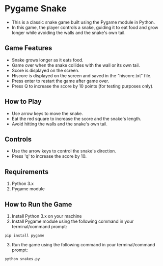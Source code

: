 # Pygame Snake

* This is a classic snake game built using the Pygame module in Python. 
* In this game, the player controls a snake, guiding it to eat food and grow longer while avoiding the walls and the snake's own tail.

## Game Features
* Snake grows longer as it eats food.
* Game over when the snake collides with the wall or its own tail.
* Score is displayed on the screen.
* Hiscore is displayed on the screen and saved in the "hiscore.txt" file.
* Press enter to restart the game after game over.
* Press Q to increase the score by 10 points (for testing purposes only).

## How to Play
* Use arrow keys to move the snake.
* Eat the red square to increase the score and the snake's length.
* Avoid hitting the walls and the snake's own tail.

## Controls
* Use the arrow keys to control the snake's direction.
* Press 'q' to increase the score by 10.

## Requirements

1. Python 3.x
2. Pygame module

## How to Run the Game

1. Install Python 3.x on your machine
2. Install Pygame module using the following command in your terminal/command prompt:
```
pip install pygame
```

3. Run the game using the following command in your terminal/command prompt:
```
python snakes.py
```
